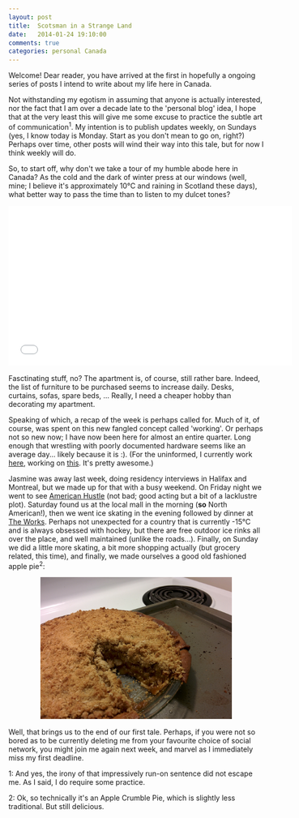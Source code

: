 ```yaml
---
layout: post
title:  Scotsman in a Strange Land
date:   2014-01-24 19:10:00
comments: true
categories: personal Canada
---
```


Welcome! Dear reader, you have arrived at the first in hopefully a ongoing
series of posts I intend to write about my life here in Canada.

Not withstanding my egotism in assuming that anyone is actually interested, nor
the fact that I am over a decade late to the 'personal blog' idea, I hope that
at the very least this will give me some excuse to practice the subtle art of
communication<sup>1</sup>. My intention is to publish updates weekly, on
Sundays (yes, I know today is Monday. Start as you don't mean to go on, right?)
Perhaps over time, other posts will wind their way into this tale, but for now
I think weekly will do.

So, to start off, why don't we take a tour of my humble abode here in Canada?
As the cold and the dark of winter press at our windows (well, mine; I believe
it's approximately 10&deg;C and raining in Scotland these days), what better
way to pass the time than to listen to my dulcet tones?

<center>
<iframe width="560" height="315" src="//www.youtube.com/embed/8myAwPsLUJE" frameborder="0" allowfullscreen></iframe>
</center>

Fasctinating stuff, no? The apartment is, of course, still rather bare. Indeed,
the list of furniture to be purchased seems to increase daily. Desks, curtains,
sofas, spare beds, ... Really, I need a cheaper hobby than decorating my
apartment.

Speaking of which, a recap of the week is perhaps called for. Much of it, of
course, was spent on this new fangled concept called 'working'. Or perhaps not
so new now; I have now been here for almost an entire quarter. Long enough that
wrestling with poorly documented hardware seems like an average day... likely
because it is :). (For the uninformed, I currently work
[here](http://www.google.ca/about/jobs/locations/waterloo/), working on
[this](https://fiber.google.com/about/). It's pretty awesome.)

Jasmine was away last week, doing residency interviews in Halifax and Montreal,
but we made up for that with a busy weekend. On Friday night we went to see
[American Hustle](http://www.imdb.com/title/tt1800241/) (not bad; good acting
but a bit of a lacklustre plot). Saturday found us at the local mall in the
morning (<b>so</b> North American!), then we went ice skating in the evening
followed by dinner at [The Works](http://www.worksburger.com/). Perhaps not
unexpected for a country that is currently -15&deg;C and is always obsessed
with hockey, but there are free outdoor ice rinks all over the place, and well
maintained (unlike the roads...). Finally, on Sunday we did a little more
skating, a bit more shopping actually (but grocery related, this time), and
finally, we made ourselves a good old fashioned apple pie<sup>2</sup>:

<center>
<img width="75%" src="/media/pics/pie.jpg"></img>
</center>

Well, that brings us to the end of our first tale. Perhaps, if you were not so
bored as to be currently deleting me from your favourite choice of social
network, you might join me again next week, and marvel as I immediately miss my
first deadline.

<p class="footnote">
1: And yes, the irony of that impressively run-on sentence did not escape me.
As I said, I do require some practice.
</p>
<p class="footnote">
2: Ok, so technically it's an Apple Crumble Pie, which is slightly less
traditional. But still delicious.
</p>
